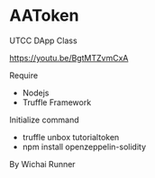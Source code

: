 # AAToken
UTCC DApp Class


https://youtu.be/BgtMTZvmCxA

Require
- Nodejs
- Truffle Framework


Initialize command
- truffle unbox tutorialtoken
- npm install openzeppelin-solidity


By
Wichai Runner
